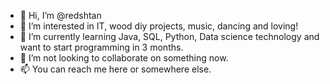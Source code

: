 - 👋 Hi, I’m @redshtan
- 👀 I’m interested in IT, wood diy projects, music, dancing and loving!
- 🌱 I’m currently learning Java, SQL, Python, Data science technology and want to start programming in 3 months.
- 💞️ I’m not looking to collaborate on something now.
- 📫 You can reach me here or somewhere else.

<!---
redshtan/redshtan is a ✨ special ✨ repository because its `README.md` (this file) appears on your GitHub profile.
You can click the Preview link to take a look at your changes.
--->
